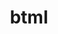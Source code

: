 ---
layout: page
title: btml
description: the binary turing machine language
img: assets/img/BTML0_Logo.png
redirect: https://nineteendo.github.io/Btml
importance: 1
category: fun
---
